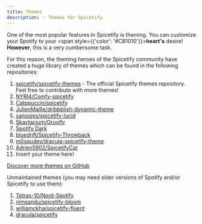 ```yaml
---
title: Themes
description: ✨ Themes for Spicetify.
---
```


One of the most popular features in Spicetify is theming.
You can customize your Spotify to your <span style={{'color': '#CB1010'}}>**heart's**</span> desire!
**However**, this is a very cumbersome task.

For this reason, the theming heroes of the Spicetify community have created a huge library of themes which can be found in the following repositories:

1. [spicetify/spicetify-themes](https://github.com/spicetify/spicetify-themes) - The official Spicetify themes repository. Feel free to contribute with more themes!
2. [NYRI4/Comfy-spicetify](https://github.com/Comfy-Themes/Spicetify)
3. [Catppuccin/spicetify](https://github.com/catppuccin/spicetify)
4. [JulienMaille/dribbblish-dynamic-theme](https://github.com/JulienMaille/dribbblish-dynamic-theme)
5. [sanoojes/spicetify-lucid](https://github.com/sanoojes/spicetify-lucid)
6. [Skaytacium/Gruvify](https://github.com/Skaytacium/Gruvify)
7. [Spotify Dark](https://github.com/SyndiShanX/Spotify-Dark)
8. [bluedrift/Spicetify-Throwback](https://github.com/bluedrift/Spicetify-Throwback)
9. [m0squdev/dracula-spicetify-theme](https://github.com/m0squdev/dracula-spicetify-theme)
10. [Adrien5902/SpicetifyCat](https://github.com/Adrien5902/SpicetifyCat)
11. Insert your theme here!

[Discover more themes on GitHub](https://github.com/topics/spicetify-themes)

Unmaintained themes (you may need older versions of Spotify and/or Spicetify to use them):

1. [Tetrax-10/Nord-Spotify](https://github.com/Tetrax-10/Nord-Spotify)
2. [nimsandu/spicetify-bloom](https://github.com/nimsandu/spicetify-bloom)
3. [williamckha/spicetify-fluent](https://github.com/williamckha/spicetify-fluent)
4. [dracula/spicetify](https://github.com/dracula/spicetify)
